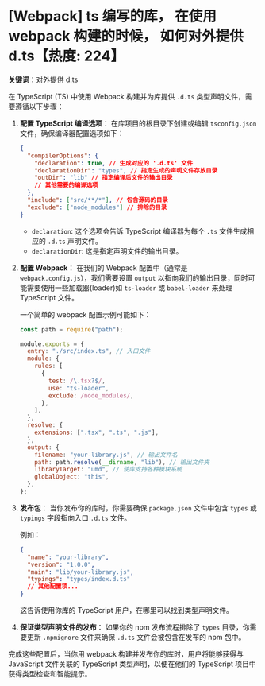 # [Webpack] ts 编写的库， 在使用 webpack 构建的时候， 如何对外提供 d.ts【热度: 224】

**关键词**：对外提供 d.ts

在 TypeScript (TS) 中使用 Webpack 构建并为库提供 `.d.ts` 类型声明文件，需要遵循以下步骤：

1. **配置 TypeScript 编译选项**：
   在库项目的根目录下创建或编辑 `tsconfig.json` 文件，确保编译器配置选项如下：

   ```json
   {
     "compilerOptions": {
       "declaration": true, // 生成对应的 '.d.ts' 文件
       "declarationDir": "types", // 指定生成的声明文件存放目录
       "outDir": "lib" // 指定编译后文件的输出目录
       // 其他需要的编译选项
     },
     "include": ["src/**/*"], // 包含源码的目录
     "exclude": ["node_modules"] // 排除的目录
   }
   ```

   - `declaration`: 这个选项会告诉 TypeScript 编译器为每个 `.ts` 文件生成相应的 `.d.ts` 声明文件。
   - `declarationDir`: 这是指定声明文件的输出目录。

2. **配置 Webpack**：
   在我们的 Webpack 配置中（通常是 `webpack.config.js`），我们需要设置 `output` 以指向我们的输出目录，同时可能需要使用一些加载器(loader)如 `ts-loader` 或 `babel-loader` 来处理 TypeScript 文件。

   一个简单的 webpack 配置示例可能如下：

   ```javascript
   const path = require("path");

   module.exports = {
     entry: "./src/index.ts", // 入口文件
     module: {
       rules: [
         {
           test: /\.tsx?$/,
           use: "ts-loader",
           exclude: /node_modules/,
         },
       ],
     },
     resolve: {
       extensions: [".tsx", ".ts", ".js"],
     },
     output: {
       filename: "your-library.js", // 输出文件名
       path: path.resolve(__dirname, "lib"), // 输出文件夹
       libraryTarget: "umd", // 使库支持各种模块系统
       globalObject: "this",
     },
   };
   ```

3. **发布包**：
   当你发布你的库时，你需要确保 `package.json` 文件中包含 `types` 或 `typings` 字段指向入口 `.d.ts` 文件。

   例如：

   ```json
   {
     "name": "your-library",
     "version": "1.0.0",
     "main": "lib/your-library.js",
     "typings": "types/index.d.ts"
     // 其他配置项...
   }
   ```

   这告诉使用你库的 TypeScript 用户，在哪里可以找到类型声明文件。

4. **保证类型声明文件的发布**：
   如果你的 npm 发布流程排除了 `types` 目录，你需要更新 `.npmignore` 文件来确保 `.d.ts` 文件会被包含在发布的 npm 包中。

完成这些配置后，当你用 webpack 构建并发布你的库时，用户将能够获得与 JavaScript 文件关联的 TypeScript 类型声明，以便在他们的 TypeScript 项目中获得类型检查和智能提示。